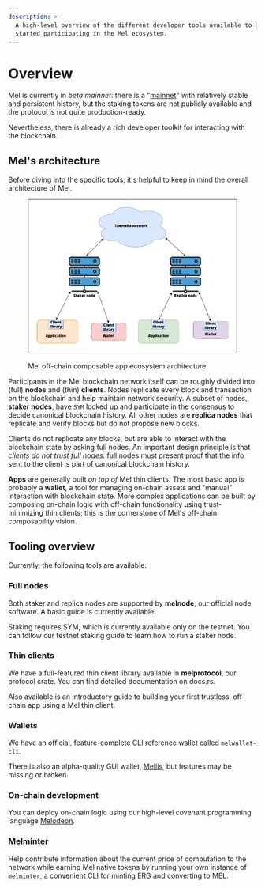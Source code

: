 ```yaml
---
description: >-
  A high-level overview of the different developer tools available to get
  started participating in the Mel ecosystem.
---
```


# Overview

Mel is currently in _beta mainnet_: there is a "[mainnet](https://scan.Mel.org/)" with relatively stable and persistent history, but the staking tokens are not publicly available and the protocol is not quite production-ready.

Nevertheless, there is already a rich developer toolkit for interacting with the blockchain.

## Mel's architecture

Before diving into the specific tools, it's helpful to keep in mind the overall architecture of Mel.

<figure><img src="../.gitbook/assets/architecture.png" alt=""><figcaption><p>Mel off-chain composable app ecosystem architecture</p></figcaption></figure>

Participants in the Mel blockchain network itself can be roughly divided into (full) **nodes** and (thin) **clients**. Nodes replicate every block and transaction on the blockchain and help maintain network security. A subset of nodes, **staker nodes**, have `SYM` locked up and participate in the consensus to decide canonical blockchain history. All other nodes are **replica nodes** that replicate and verify blocks but do not propose new blocks.

Clients do not replicate any blocks, but are able to interact with the blockchain state by asking full nodes. An important design principle is that _clients do not trust full nodes_: full nodes must present proof that the info sent to the client is part of canonical blockchain history.

**Apps** are generally built _on top of_ Mel thin clients. The most basic app is probably a **wallet**, a tool for managing on-chain assets and "manual" interaction with blockchain state. More complex applications can be built by composing on-chain logic with off-chain functionality using trust-minimizing thin clients; this is the cornerstone of Mel's off-chain composability vision.

## Tooling overview

Currently, the following tools are available:

### Full nodes

Both staker and replica nodes are supported by **melnode**, our official node software. A basic guide is currently available.

Staking requires SYM, which is currently available only on the testnet. You can follow our testnet staking guide to learn how to run a staker node.

### Thin clients

We have a full-featured thin client library available in **melprotocol**, our protocol crate. You can find detailed documentation on docs.rs.

Also available is an introductory guide to building your first trustless, off-chain app using a Mel thin client.

### Wallets

We have an official, feature-complete CLI reference wallet called `melwallet-cli`.

There is also an alpha-quality GUI wallet, [Mellis](https://github.com/Mellabs/mellis), but features may be missing or broken.

### On-chain development

You can deploy on-chain logic using our high-level covenant programming language [Melodeon](https://melodeonlang.org/).

### Melminter

Help contribute information about the current price of computation to the network while earning Mel native tokens by running your own instance of [`melminter`](melmint/getting-tokens/using-melminter.md), a convenient CLI for minting ERG and converting to MEL.
